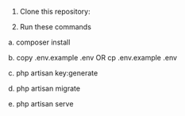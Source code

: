 1. Clone this repository: 

2. Run these commands

  a. composer install 

  b. copy .env.example .env OR cp .env.example .env

  c. php artisan key:generate

  d. php artisan migrate

  e. php artisan serve